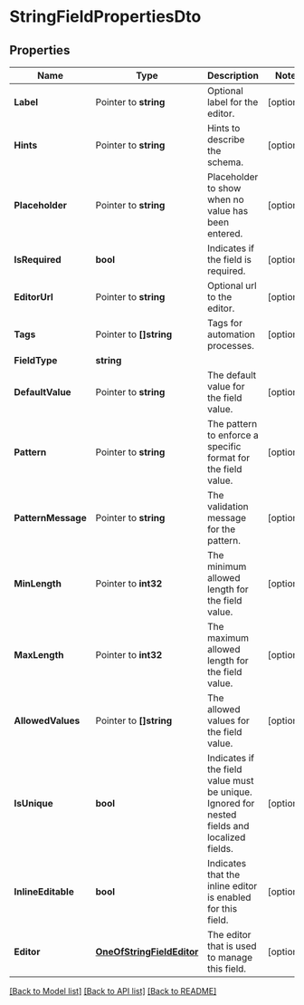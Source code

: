# StringFieldPropertiesDto

## Properties

Name | Type | Description | Notes
------------ | ------------- | ------------- | -------------
**Label** | Pointer to **string** | Optional label for the editor. | [optional] 
**Hints** | Pointer to **string** | Hints to describe the schema. | [optional] 
**Placeholder** | Pointer to **string** | Placeholder to show when no value has been entered. | [optional] 
**IsRequired** | **bool** | Indicates if the field is required. | [optional] 
**EditorUrl** | Pointer to **string** | Optional url to the editor. | [optional] 
**Tags** | Pointer to **[]string** | Tags for automation processes. | [optional] 
**FieldType** | **string** |  | 
**DefaultValue** | Pointer to **string** | The default value for the field value. | [optional] 
**Pattern** | Pointer to **string** | The pattern to enforce a specific format for the field value. | [optional] 
**PatternMessage** | Pointer to **string** | The validation message for the pattern. | [optional] 
**MinLength** | Pointer to **int32** | The minimum allowed length for the field value. | [optional] 
**MaxLength** | Pointer to **int32** | The maximum allowed length for the field value. | [optional] 
**AllowedValues** | Pointer to **[]string** | The allowed values for the field value. | [optional] 
**IsUnique** | **bool** | Indicates if the field value must be unique. Ignored for nested fields and localized fields. | [optional] 
**InlineEditable** | **bool** | Indicates that the inline editor is enabled for this field. | [optional] 
**Editor** | [**OneOfStringFieldEditor**](oneOf&lt;StringFieldEditor&gt;.md) | The editor that is used to manage this field. | [optional] 

[[Back to Model list]](../README.md#documentation-for-models) [[Back to API list]](../README.md#documentation-for-api-endpoints) [[Back to README]](../README.md)



